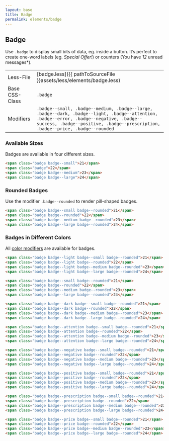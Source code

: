 ```yaml
---
layout: base
title: Badge
permalink: elements/badge
---
```


## Badge
Use `.badge` to display small bits of data, eg. inside a button. It’s perfect to create one-word labels (eg. *Special Offer!*) or counters (You have *12* unread messages*).

|                |                                                                                                                                                                                                                          |
| -              | -                                                                                                                                                                                                                        |
| Less-File      | [badge.less]({{ pathToSourceFile }}assets/less/elements/badge.less)                                                                                                                                                      |
| Base CSS-Class | `.badge`                                                                                                                                                                                                                 |
| Modifiers      | `.badge--small, .badge--medium, .badge--large, .badge--dark, .badge--light, .badge--attention, .badge--error, .badge--negative, .badge--success, .badge--positive, .badge--prescription, .badge--price, .badge--rounded` |

### Available Sizes
Badges are available in four different sizes.

```html
<span class="badge badge--small">21</span>
<span class="badge">22</span>
<span class="badge badge--medium">23</span>
<span class="badge badge--large">24</span>
```

### Rounded Badges
Use the modifier `.badge--rounded` to render pill-shaped badges.

```html
<span class="badge badge--small badge--rounded">21</span>
<span class="badge badge--rounded">22</span>
<span class="badge badge--medium badge--rounded">23</span>
<span class="badge badge--large badge--rounded">24</span>
```

### Badges in Different Colors
All [color modifiers](/pages/css-interface/colors.html) are available for badges.

```html
<span class="badge badge--light badge--small badge--rounded">21</span>
<span class="badge badge--light badge--rounded">22</span>
<span class="badge badge--light badge--medium badge--rounded">23</span>
<span class="badge badge--light badge--large badge--rounded">24</span>

<span class="badge badge--small badge--rounded">21</span>
<span class="badge badge--rounded">22</span>
<span class="badge badge--medium badge--rounded">23</span>
<span class="badge badge--large badge--rounded">24</span>

<span class="badge badge--dark badge--small badge--rounded">21</span>
<span class="badge badge--dark badge--rounded">22</span>
<span class="badge badge--dark badge--medium badge--rounded">23</span>
<span class="badge badge--dark badge--large badge--rounded">24</span>

<span class="badge badge--attention badge--small badge--rounded">21</span>
<span class="badge badge--attention badge--rounded">22</span>
<span class="badge badge--attention badge--medium badge--rounded">23</span>
<span class="badge badge--attention badge--large badge--rounded">24</span>

<span class="badge badge--negative badge--small badge--rounded">21</span>
<span class="badge badge--negative badge--rounded">22</span>
<span class="badge badge--negative badge--medium badge--rounded">23</span>
<span class="badge badge--negative badge--large badge--rounded">24</span>

<span class="badge badge--positive badge--small badge--rounded">21</span>
<span class="badge badge--positive badge--rounded">22</span>
<span class="badge badge--positive badge--medium badge--rounded">23</span>
<span class="badge badge--positive badge--large badge--rounded">24</span>

<span class="badge badge--prescription badge--small badge--rounded">21</span>
<span class="badge badge--prescription badge--rounded">22</span>
<span class="badge badge--prescription badge--medium badge--rounded">23</span>
<span class="badge badge--prescription badge--large badge--rounded">24</span>

<span class="badge badge--price badge--small badge--rounded">21</span>
<span class="badge badge--price badge--rounded">22</span>
<span class="badge badge--price badge--medium badge--rounded">23</span>
<span class="badge badge--price badge--large badge--rounded">24</span>
```
